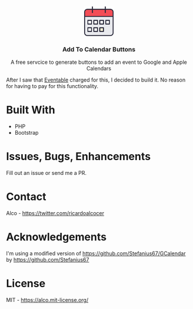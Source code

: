 <p align="center">
  <a href="https://github.com/othneildrew/Best-README-Template">
    <img src="./images/calendar-outline-filled.png" alt="Logo" width="80" height="80">
  </a>

  <h3 align="center">Add To Calendar Buttons</h3>

  <p align="center">
    A free servcice to generate buttons to add an event to Google and Apple Calendars
  </p>
</p>


After I saw that [Eventable](https://eventable.com) charged for this, I decided to build it.  No reason for having to pay for this functionality.

# Built With

* PHP
* Bootstrap

# Issues, Bugs, Enhancements

Fill out an issue or send me a PR.

# Contact

Alco - https://twitter.com/ricardoalcocer

# Acknowledgements

I'm using a modified version of https://github.com/Stefanius67/GCalendar by https://github.com/Stefanius67

# License

MIT - https://alco.mit-license.org/


